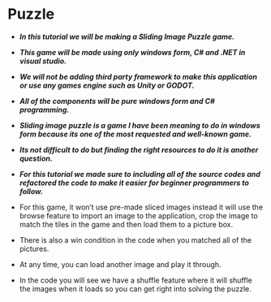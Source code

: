 # Puzzle

- **_In this tutorial we will be making a Sliding Image  Puzzle game._**
  
- **_This game will be made using only  windows form, C# and .NET in visual studio._**
  
- **_We will not be adding third party framework to make this application or use any games engine such as Unity or GODOT._**
  
- **_All of the components will be pure windows form and C# programming._**
  
- **_Sliding image puzzle is a game I have been meaning to do in windows form because its one of the most requested and well-known game._**
  
- **_Its not difficult to do but finding the right resources to do it is another question._**
  
- **_For this tutorial we made sure to including all of the source codes and refactored the code to make it easier for beginner programmers to follow._**

- For this game, it won’t use pre-made sliced images instead it will use the browse feature to import an image to the application, crop the image to match the tiles in the game and then load them to a picture box.
  
- There is also a win condition in the code when you matched all of the pictures.
  
- At any time, you can load another image and play it through.
- In the code you will see we have a shuffle feature where it will shuffle the images when it loads so you can get right into solving the puzzle.
